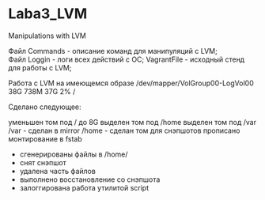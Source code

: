 # Laba3_LVM
Manipulations with LVM 


Файл Commands - описание команд для манипуляций с LVM;    
Файл Loggin - логи всех действий с ОС; 
VagrantFile - исходный стенд для работы с LVM; 

Работа с LVM 
на имеющемся образе
/dev/mapper/VolGroup00-LogVol00 38G 738M 37G 2% /


Сделано следующее:

уменьшен том под / до 8G
выделен том под /home
выделен том под /var
/var - сделан в mirror
/home - сделан том для снэпшотов
прописано монтирование в fstab

- сгенерированы файлы в /home/
- снят снэпшот
- удалена часть файлов
- выполнено восстановление со снэпшота
- залоггирована работа утилитой script

